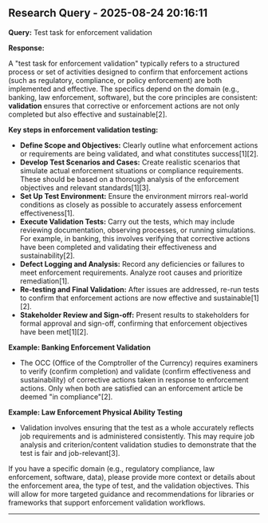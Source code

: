 
## Research Query - 2025-08-24 20:16:11

**Query:** Test task for enforcement validation

**Response:**

A "test task for enforcement validation" typically refers to a structured process or set of activities designed to confirm that enforcement actions (such as regulatory, compliance, or policy enforcement) are both implemented and effective. The specifics depend on the domain (e.g., banking, law enforcement, software), but the core principles are consistent: **validation** ensures that corrective or enforcement actions are not only completed but also effective and sustainable[2].

**Key steps in enforcement validation testing:**

- **Define Scope and Objectives:** Clearly outline what enforcement actions or requirements are being validated, and what constitutes success[1][2].
- **Develop Test Scenarios and Cases:** Create realistic scenarios that simulate actual enforcement situations or compliance requirements. These should be based on a thorough analysis of the enforcement objectives and relevant standards[1][3].
- **Set Up Test Environment:** Ensure the environment mirrors real-world conditions as closely as possible to accurately assess enforcement effectiveness[1].
- **Execute Validation Tests:** Carry out the tests, which may include reviewing documentation, observing processes, or running simulations. For example, in banking, this involves verifying that corrective actions have been completed and validating their effectiveness and sustainability[2].
- **Defect Logging and Analysis:** Record any deficiencies or failures to meet enforcement requirements. Analyze root causes and prioritize remediation[1].
- **Re-testing and Final Validation:** After issues are addressed, re-run tests to confirm that enforcement actions are now effective and sustainable[1][2].
- **Stakeholder Review and Sign-off:** Present results to stakeholders for formal approval and sign-off, confirming that enforcement objectives have been met[1][2].

**Example: Banking Enforcement Validation**
- The OCC (Office of the Comptroller of the Currency) requires examiners to verify (confirm completion) and validate (confirm effectiveness and sustainability) of corrective actions taken in response to enforcement actions. Only when both are satisfied can an enforcement article be deemed "in compliance"[2].

**Example: Law Enforcement Physical Ability Testing**
- Validation involves ensuring that the test as a whole accurately reflects job requirements and is administered consistently. This may require job analysis and criterion/content validation studies to demonstrate that the test is fair and job-relevant[3].

If you have a specific domain (e.g., regulatory compliance, law enforcement, software, data), please provide more context or details about the enforcement area, the type of test, and the validation objectives. This will allow for more targeted guidance and recommendations for libraries or frameworks that support enforcement validation workflows.

---
